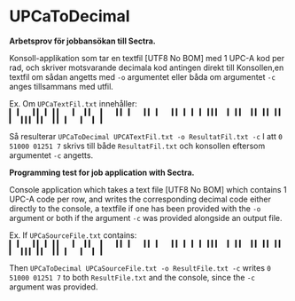 # UPCaToDecimal
____Arbetsprov för jobbansökan till Sectra.____

Konsoll-applikation som tar en textfil [UTF8 No BOM] med 1 UPC-A kod per rad,
och skriver motsvarande decimala kod antingen direkt till Konsollen,en textfil om sådan angetts med `-o` argumentet
eller båda om argumentet `-c` anges tillsammans med utfil.

Ex.
Om `UPCaTextFil.txt` innehåller:   
```▍ ▍   ▍▍ ▍ ▍▍   ▍  ▍▍  ▍   ▍▍ ▍   ▍▍ ▍   ▍▍ ▍ ▍ ▍ ▍▍▍  ▍ ▍▍  ▍▍ ▍▍ ▍▍  ▍  ▍▍▍ ▍▍  ▍▍ ▍   ▍  ▍ ▍```   
   
Så resulterar ```UPCaToDecimal UPCATextFil.txt -o ResultatFil.txt -c``` I att `0 51000 01251 7`
skrivs till både `ResultatFil.txt` och konsollen eftersom argumentet `-c` angetts.


____Programming test for job application with Sectra.____

Console application which takes a text file [UTF8 No BOM] which contains 1 UPC-A code per row,
and writes the corresponding decimal code either directly to the console, a textfile if one has been provided with the `-o` argument
or both if the argument `-c` was provided alongside an output file.

Ex.
If ```UPCaSourceFile.txt``` contains:   
```▍ ▍   ▍▍ ▍ ▍▍   ▍  ▍▍  ▍   ▍▍ ▍   ▍▍ ▍   ▍▍ ▍ ▍ ▍ ▍▍▍  ▍ ▍▍  ▍▍ ▍▍ ▍▍  ▍  ▍▍▍ ▍▍  ▍▍ ▍   ▍  ▍ ▍```   
   
Then ```UPCaToDecimal UPCaSourceFile.txt -o ResultFile.txt -c```
writes ```0 51000 01251 7``` to both ```ResultFile.txt``` and the console, since the `-c` argument was provided.

